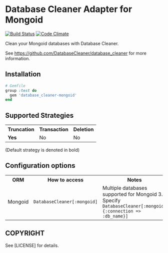 # Database Cleaner Adapter for Mongoid

[![Build Status](https://travis-ci.org/DatabaseCleaner/database_cleaner-mongoid.svg?branch=master)](https://travis-ci.org/DatabaseCleaner/database_cleaner-mongoid)
[![Code Climate](https://codeclimate.com/github/DatabaseCleaner/database_cleaner-mongoid/badges/gpa.svg)](https://codeclimate.com/github/DatabaseCleaner/database_cleaner-mongoid)

Clean your Mongoid databases with Database Cleaner.

See https://github.com/DatabaseCleaner/database_cleaner for more information.

## Installation

```ruby
# Gemfile
group :test do
  gem 'database_cleaner-mongoid'
end
```

## Supported Strategies

<table>
  <tbody>
    <tr>
      <th>Truncation</th>
      <th>Transaction</th>
      <th>Deletion</th>
    </tr>
    <tr>
      <td> <b>Yes</b></td>
      <td> No</td>
      <td> No</td>
    </tr>
  </tbody>
</table>

(Default strategy is denoted in bold)

## Configuration options

<table>
  <tbody>
    <tr>
      <th>ORM</th>
      <th>How to access</th>
      <th>Notes</th>
    </tr>
    <tr>
      <td> Mongoid</td>
      <td> <code>DatabaseCleaner[:mongoid]</code></td>
      <td> Multiple databases supported for Mongoid 3. Specify <code>DatabaseCleaner[:mongoid, {:connection =&gt; :db_name}]</code> </td>
    </tr>
  </tbody>
</table>

## COPYRIGHT

See [LICENSE] for details.
